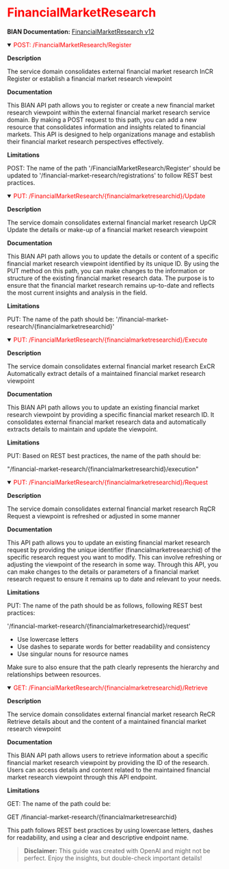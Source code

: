 <h1 style='color:red;'>FinancialMarketResearch</h1>

**BIAN Documentation:** [FinancialMarketResearch v12](https://app.swaggerhub.com/apis/BIAN-3/FinancialMarketResearch/12.0.0)

<details open>
  <summary><span style='color:red;'>POST: /FinancialMarketResearch/Register</span></summary>

  **Description**

  The service domain consolidates external financial market research InCR Register or establish a financial market research viewpoint

  **Documentation**

  This BIAN API path allows you to register or create a new financial market research viewpoint within the external financial market research service domain. By making a POST request to this path, you can add a new resource that consolidates information and insights related to financial markets. This API is designed to help organizations manage and establish their financial market research perspectives effectively.

  **Limitations**

  POST: The name of the path '/FinancialMarketResearch/Register' should be updated to '/financial-market-research/registrations' to follow REST best practices.

</details>

<details open>
  <summary><span style='color:red;'>PUT: /FinancialMarketResearch/{financialmarketresearchid}/Update</span></summary>

  **Description**

  The service domain consolidates external financial market research UpCR Update the details or make-up of a financial market research viewpoint

  **Documentation**

  This BIAN API path allows you to update the details or content of a specific financial market research viewpoint identified by its unique ID. By using the PUT method on this path, you can make changes to the information or structure of the existing financial market research data. The purpose is to ensure that the financial market research remains up-to-date and reflects the most current insights and analysis in the field.

  **Limitations**

  PUT: The name of the path should be: '/financial-market-research/{financialmarketresearchid}'

</details>

<details open>
  <summary><span style='color:red;'>PUT: /FinancialMarketResearch/{financialmarketresearchid}/Execute</span></summary>

  **Description**

  The service domain consolidates external financial market research ExCR Automatically extract details of a maintained financial market research viewpoint

  **Documentation**

  This BIAN API path allows you to update an existing financial market research viewpoint by providing a specific financial market research ID. It consolidates external financial market research data and automatically extracts details to maintain and update the viewpoint.

  **Limitations**

  PUT: Based on REST best practices, the name of the path should be:

"/financial-market-research/{financialmarketresearchid}/execution"

</details>

<details open>
  <summary><span style='color:red;'>PUT: /FinancialMarketResearch/{financialmarketresearchid}/Request</span></summary>

  **Description**

  The service domain consolidates external financial market research RqCR Request a viewpoint is refreshed or adjusted in some manner

  **Documentation**

  This API path allows you to update an existing financial market research request by providing the unique identifier (financialmarketresearchid) of the specific research request you want to modify. This can involve refreshing or adjusting the viewpoint of the research in some way. Through this API, you can make changes to the details or parameters of a financial market research request to ensure it remains up to date and relevant to your needs.

  **Limitations**

  PUT: The name of the path should be as follows, following REST best practices:

'/financial-market-research/{financialmarketresearchid}/request'

- Use lowercase letters
- Use dashes to separate words for better readability and consistency
- Use singular nouns for resource names

Make sure to also ensure that the path clearly represents the hierarchy and relationships between resources.

</details>

<details open>
  <summary><span style='color:red;'>GET: /FinancialMarketResearch/{financialmarketresearchid}/Retrieve</span></summary>

  **Description**

  The service domain consolidates external financial market research ReCR Retrieve details about and the content of a maintained financial market research viewpoint

  **Documentation**

  This BIAN API path allows users to retrieve information about a specific financial market research viewpoint by providing the ID of the research. Users can access details and content related to the maintained financial market research viewpoint through this API endpoint.

  **Limitations**

  GET: The name of the path could be:

GET /financial-market-research/{financialmarketresearchid}

This path follows REST best practices by using lowercase letters, dashes for readability, and using a clear and descriptive endpoint name.

</details>

> **Disclaimer:** This guide was created with OpenAI and might not be perfect. Enjoy the insights, but double-check important details!
